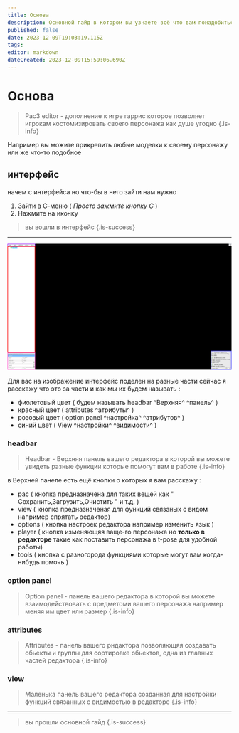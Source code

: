 ```yaml
---
title: Основа
description: Основной гайд в котором вы узнаете всё что вам понадобиться для дальнейшего изучения
published: false
date: 2023-12-09T19:03:19.115Z
tags: 
editor: markdown
dateCreated: 2023-12-09T15:59:06.690Z
---
```


# Основа

> Pac3 editor - дополнение к игре гаррис
которое позволяет игрокам костомизировать
своего персонажа как душе угодно
{.is-info}

Например вы можите прикрепить любые моделки к своему персонажу
или же что-то подобное


## интерфейс
начем с интерфейса но что-бы в него зайти нам нужно

1. Зайти в С-меню ( *Просто зажмите кнопку С* )
2. Нажмите на иконку 

> вы вошли в интерфейс
{.is-success}

---
![pac3_интерфейс.png](/pac3_интерфейс.png)

Для вас на изображение интерфейс поделен на
разные части сейчас я расскажу что это
за части и как мы их будем называть :

- фиолетовый цвет ( будем называть headbar ^Верхняя^ ^панель^ )
- красный цвет ( attributes ^атрибуты^ )
- розовый цвет ( option panel ^настройка^ ^атрибутов^ )
- синий цвет ( View ^настройки^ ^видимости^ )

### headbar

> Headbar - Верхняя панель вашего редактора
в которой вы можете увидеть разные функции
которые помогут вам в работе
{.is-info}


в Верхней панеле есть ещё кнопки о которых я вам расскажу :

- pac ( кнопка предназначена для таких вещей как " Сохранить,Загрузить,Очистить " и т.д. )
- view ( кнопка предназначеная для функций связаных с видом например спрятать редактор)
- options ( кнопка настроек редактора например изменить язык )
- player ( кнопка изменяющяя ваще-го персонажа но **только в редакторе** такие как поставить персонажа в t-pose для удобной работы)
- tools ( кнопка с разногорода функциями которые могут вам когда-нибудь помочь )

### option panel

> Option panel - панель вашего редактора в которой вы можете
взаимодействовать с предметоми вашего персонажа
например меняя им цвет или размер
{.is-info}

### attributes

>Attributes - панель вашего рндактора позволяющяя создавать обьекты
и группы для сортировке обьектов, одна из главных частей редактора
{.is-info}
### view
>Маленька панель вашего редактора созданная для
настройки функций связанных с видимостью в редакторе
{.is-info}
---

> вы прошли основной гайд
{.is-success}

